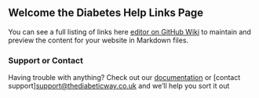 ## Welcome the Diabetes Help Links Page

You can see a full listing of links here [editor on GitHub Wiki](https://github.com/Atlas-Night-Out/Diabeteshelplinks/wiki) to maintain and preview the content for your website in Markdown files.




### Support or Contact

Having trouble with anything? Check out our [documentation](https://github.com/Atlas-Night-Out/xDrip-plus/wiki) or [contact support]<support@thediabeticway.co.uk> and we’ll help you sort it out
